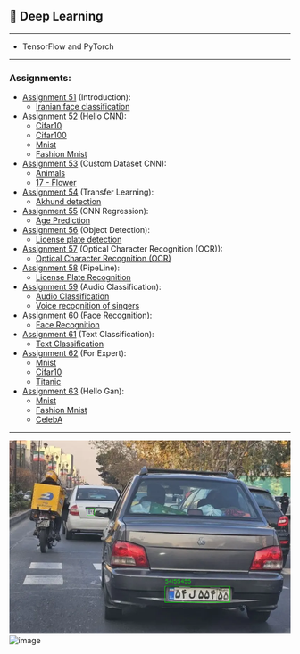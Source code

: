 ## 🍓 Deep Learning

---

- TensorFlow and PyTorch

---

### Assignments:

- [Assignment 51](Assignment_51_7.1) (Introduction):
  - [Iranian face classification](Assignment_51_7.1)
- [Assignment 52](Assignment_52_7.2) (Hello CNN):
  - [Cifar10](Assignment_52_7.2/Cifar%2010)
  - [Cifar100](Assignment_52_7.2/Cifar%20100)
  - [Mnist](Assignment_52_7.2/Mnist)
  - [Fashion Mnist](Assignment_52_7.2/Fashion%20Mnist)
- [Assignment 53](Assignment_53_7.3) (Custom Dataset CNN):
  - [Animals](Assignment_53_7.3/1%20-%20Animals)
  - [17 - Flower](Assignment_53_7.3/2%20-%2017%20flowers)
- [Assignment 54](Assignment_54_7.4) (Transfer Learning):
  - [Akhund detection](Assignment_54_7.4/Akhund%20Detection)
- [Assignment 55](Assignment_55_7.5) (CNN Regression):
  - [Age Prediction](Assignment_55_7.5/README.md)
- [Assignment 56](Assignment_56_7.6) (Object Detection):
  - [License plate detection](Assignment_56_7.6/README.md)
- [Assignment 57](Assignment_57_7.7) (Optical Character Recognition (OCR)):
  - [Optical Character Recognition (OCR)](Assignment_57_7.7/README.md)
- [Assignment 58](Assignment_58_7.8) (PipeLine):
  - [License Plate Recognition](Assignment_58_7.8/README.md)
- [Assignment 59](Assignment_59_7.9) (Audio Classification):
  - [Audio Classification](Assignment_59_7.9/README.md)
  - [Voice recognition of singers](Assignment_59_7.9/README.md)
- [Assignment 60](Assignment_60_7.10) (Face Recognition):
  - [Face Recognition](Assignment_60_7.10)
- [Assignment 61](Assignment_61_7.11) (Text Classification):
  - [Text Classification](Assignment_61_7.11/README.md)
- [Assignment 62](Assignment_62_7.12) (For Expert):
  - [Mnist](Assignment_62_7.12/README.md)
  - [Cifar10](Assignment_62_7.12/README.md)
  - [Titanic](Assignment_62_7.12/README.md)
- [Assignment 63](Assignment_63_7.13) (Hello Gan):
  - [Mnist](Assignment_63_7.13/README.md)
  - [Fashion Mnist](Assignment_63_7.13/README.md)
  - [CelebA](Assignment_63_7.13/README.md)


---

![image](https://github.com/Eiliya-Zanganeh/License-Plate-Recognition/raw/main/assets/img.png)
![image](https://github.com/Eiliya-Zanganeh/DCGAN-with-Tensorflow/raw/main/Mnist/Mnist.gif)



